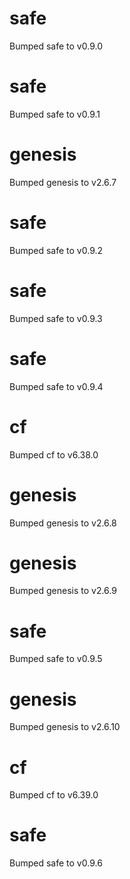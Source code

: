 
# safe
Bumped safe to v0.9.0

# safe
Bumped safe to v0.9.1

# genesis
Bumped genesis to v2.6.7

# safe
Bumped safe to v0.9.2

# safe
Bumped safe to v0.9.3

# safe
Bumped safe to v0.9.4

# cf
Bumped cf to v6.38.0

# genesis
Bumped genesis to v2.6.8

# genesis
Bumped genesis to v2.6.9

# safe
Bumped safe to v0.9.5

# genesis
Bumped genesis to v2.6.10

# cf
Bumped cf to v6.39.0

# safe
Bumped safe to v0.9.6
